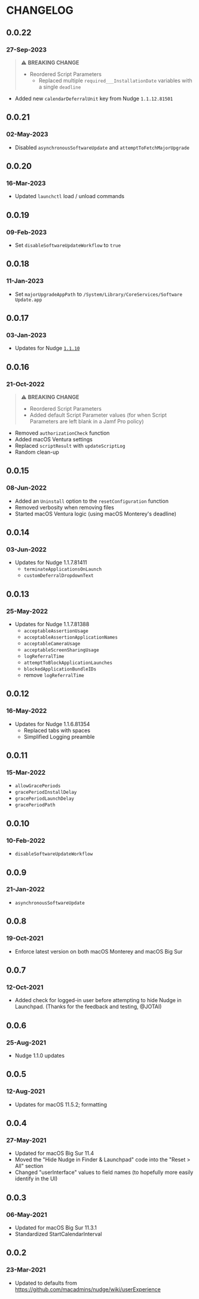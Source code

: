 # CHANGELOG

## 0.0.22
### 27-Sep-2023
> :warning: **BREAKING CHANGE**
>   - Reordered Script Parameters
>       - Replaced multiple `required___InstallationDate` variables with a single `deadline`
- Added new `calendarDeferralUnit` key from Nudge `1.1.12.81501`

## 0.0.21
### 02-May-2023
- Disabled `asynchronousSoftwareUpdate` and `attemptToFetchMajorUpgrade`

## 0.0.20
### 16-Mar-2023
- Updated `launchctl` load / unload commands

## 0.0.19
### 09-Feb-2023
- Set `disableSoftwareUpdateWorkflow` to `true`

## 0.0.18
### 11-Jan-2023
- Set `majorUpgradeAppPath` to  `/System/Library/CoreServices/Software Update.app`

## 0.0.17
### 03-Jan-2023
- Updates for Nudge [`1.1.10`](https://github.com/macadmins/nudge/pull/435)

## 0.0.16
### 21-Oct-2022
> :warning: **BREAKING CHANGE**
>  - Reordered Script Parameters
> - Added default Script Parameter values (for when Script Parameters are left blank in a Jamf Pro policy)
- Removed `authorizationCheck` function
- Added macOS Ventura settings
- Replaced `scriptResult` with `updateScriptLog`
- Random clean-up

## 0.0.15
### 08-Jun-2022
- Added an `Uninstall` option to the `resetConfiguration` function
- Removed verbosity when removing files
- Started macOS Ventura logic (using macOS Monterey's deadline)

## 0.0.14
### 03-Jun-2022
- Updates for Nudge 1.1.7.81411
    - `terminateApplicationsOnLaunch`
    - `customDeferralDropdownText`

## 0.0.13
### 25-May-2022
- Updates for Nudge 1.1.7.81388
    - `acceptableAssertionUsage`
    - `acceptableAssertionApplicationNames`
    - `acceptableCameraUsage`
    - `acceptableScreenSharingUsage`
    - `logReferralTime`
    - `attemptToBlockApplicationLaunches`
    - `blockedApplicationBundleIDs`
    - remove `logReferralTime`

## 0.0.12
### 16-May-2022
- Updates for Nudge 1.1.6.81354
    - Replaced tabs with spaces
    - Simplified Logging preamble

## 0.0.11
### 15-Mar-2022
- `allowGracePeriods`
- `gracePeriodInstallDelay`
- `gracePeriodLaunchDelay`
- `gracePeriodPath`

## 0.0.10
### 10-Feb-2022
- `disableSoftwareUpdateWorkflow`

## 0.0.9
### 21-Jan-2022
- `asynchronousSoftwareUpdate`

## 0.0.8
### 19-Oct-2021
- Enforce latest version on both macOS Monterey and macOS Big Sur

## 0.0.7
### 12-Oct-2021
- Added check for logged-in user before attempting to hide Nudge in Launchpad. (Thanks for the feedback and testing, @JOTAI)

## 0.0.6
### 25-Aug-2021
- Nudge 1.1.0 updates

## 0.0.5
### 12-Aug-2021
- Updates for macOS 11.5.2; formatting

## 0.0.4
### 27-May-2021
- Updated for macOS Big Sur 11.4
- Moved the "Hide Nudge in Finder & Launchpad" code into the "Reset > All" section
- Changed "userInterface" values to field names (to hopefully more easily identify in the UI)

## 0.0.3
### 06-May-2021
- Updated for macOS Big Sur 11.3.1
- Standardized StartCalendarInterval

## 0.0.2
### 23-Mar-2021
- Updated to defaults from https://github.com/macadmins/nudge/wiki/userExperience